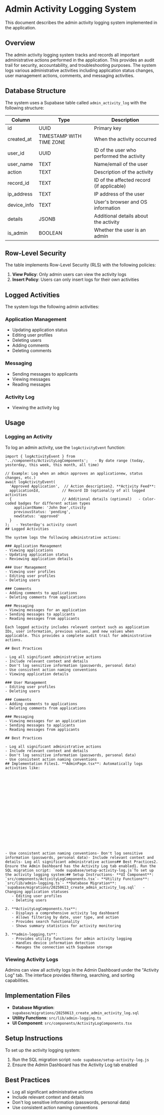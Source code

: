 # Admin Activity Logging System

This document describes the admin activity logging system implemented in the application.

## Overview

The admin activity logging system tracks and records all important administrative actions performed in the application. This provides an audit trail for security, accountability, and troubleshooting purposes. The system logs various administrative activities including application status changes, user management actions, comments, and messaging activities.

## Database Structure

The system uses a Supabase table called `admin_activity_log` with the following structure:

| Column       | Type                      | Description                               |
|--------------|---------------------------|-------------------------------------------|
| id           | UUID                      | Primary key                               |
| created_at   | TIMESTAMP WITH TIME ZONE  | When the activity occurred                |
| user_id      | UUID                      | ID of the user who performed the activity |
| user_name    | TEXT                      | Name/email of the user                    |
| action       | TEXT                      | Description of the activity               |
| record_id    | TEXT                      | ID of the affected record (if applicable) |
| ip_address   | TEXT                      | IP address of the user                    |
| device_info  | TEXT                      | User's browser and OS information         |
| details      | JSONB                     | Additional details about the activity     |
| is_admin     | BOOLEAN                   | Whether the user is an admin              |

## Row-Level Security

The table implements Row-Level Security (RLS) with the following policies:

1. **View Policy**: Only admin users can view the activity logs
2. **Insert Policy**: Users can only insert logs for their own activities

## Logged Activities

The system logs the following admin activities:

### Application Management
- Updating application status
- Editing user profiles
- Deleting users
- Adding comments
- Deleting comments

### Messaging
- Sending messages to applicants
- Viewing messages
- Reading messages

### Activity Log
- Viewing the activity log

## Usage

### Logging an Activity

To log an admin activity, use the `logActivityEvent` function:

```typescript*:
import { logActivityEvent } from '../components/ActivityLogComponents';   - By date range (today, yesterday, this week, this month, all time)

// Example: Log when an admin approves an applicationew, status changes, etc.)
await logActivityEvent(
  'Approved Application',  // Action description2. **Activity Feed**:
  applicationId,          // Record ID (optional)y of all logged activities
  {                       // Additional details (optional)   - Color-coded badges for different action types
    applicantName: 'John Doe',ctivity
    previousStatus: 'pending',
    newStatus: 'approved'
  }
);   - Yesterday's activity count
## Logged Activities

The system logs the following administrative actions:

### Application Management
- Viewing applications
- Updating application status
- Reviewing application details

### User Management
- Viewing user profiles
- Editing user profiles
- Deleting users

### Comments
- Adding comments to applications
- Deleting comments from applications

### Messaging
- Viewing messages for an application
- Sending messages to applicants
- Reading messages from applicants

Each logged activity includes relevant context such as application IDs, user information, previous values, and new values when applicable. This provides a complete audit trail for administrative actions.

## Best Practices

- Log all significant administrative actions
- Include relevant context and details
- Don't log sensitive information (passwords, personal data)
- Use consistent action naming conventions
- Viewing application details

### User Management
- Editing user profiles
- Deleting users

### Comments
- Adding comments to applications
- Deleting comments from applications

### Messaging
- Viewing messages for an application
- Sending messages to applicants
- Reading messages from applicants

## Best Practices

- Log all significant administrative actions
- Include relevant context and details
- Don't log sensitive information (passwords, personal data)
- Use consistent action naming conventions
## Implementation Files1. **AdminPage.tsx**: Automatically logs activities like:



















- Use consistent action naming conventions- Don't log sensitive information (passwords, personal data)- Include relevant context and details- Log all significant administrative actions## Best Practices2. Ensure the Admin Dashboard has the Activity Log tab enabled1. Run the SQL migration script: `node supabase/setup-activity-log.js`To set up the activity logging system:## Setup Instructions- **UI Component**: `src/components/ActivityLogComponents.tsx`- **Utility Functions**: `src/lib/admin-logging.ts`- **Database Migration**: `supabase/migrations/20250613_create_admin_activity_log.sql`   - Changing application statuses
   - Editing user profiles
   - Deleting users

2. **ActivityLogComponents.tsx**: 
   - Displays a comprehensive activity log dashboard
   - Allows filtering by date, user type, and action
   - Provides search functionality
   - Shows summary statistics for activity monitoring

3. **admin-logging.ts**:
   - Provides utility functions for admin activity logging
   - Handles device information detection
   - Manages the connection with Supabase storage
```

### Viewing Activity Logs

Admins can view all activity logs in the Admin Dashboard under the "Activity Log" tab. The interface provides filtering, searching, and sorting capabilities.

## Implementation Files

- **Database Migration**: `supabase/migrations/20250613_create_admin_activity_log.sql`
- **Utility Functions**: `src/lib/admin-logging.ts`
- **UI Component**: `src/components/ActivityLogComponents.tsx`

## Setup Instructions

To set up the activity logging system:

1. Run the SQL migration script: `node supabase/setup-activity-log.js`
2. Ensure the Admin Dashboard has the Activity Log tab enabled

## Best Practices

- Log all significant administrative actions
- Include relevant context and details
- Don't log sensitive information (passwords, personal data)
- Use consistent action naming conventions
